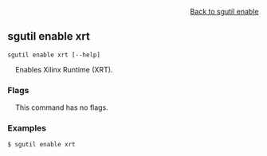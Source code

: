 <div id="readme" class="Box-body readme blob js-code-block-container">
<article class="markdown-body entry-content p-3 p-md-6" itemprop="text">
<p align="right">
<a href="https://github.com/fpgasystems/sgrt/blob/main/cli/manual/sgutil-enable.md#sgutil-enable">Back to sgutil enable</a>
</p>

## sgutil enable xrt

<code>sgutil enable xrt [--help]</code>
<p>
  &nbsp; &nbsp; Enables Xilinx Runtime (XRT).
</p>

### Flags
<p>
  &nbsp; &nbsp; This command has no flags.
</p>

### Examples
```
$ sgutil enable xrt
```